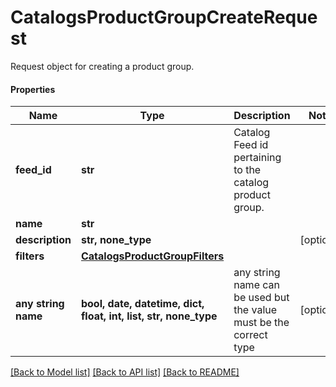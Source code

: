 # CatalogsProductGroupCreateRequest

Request object for creating a product group.

#### Properties
Name | Type | Description | Notes
------------ | ------------- | ------------- | -------------
**feed_id** | **str** | Catalog Feed id pertaining to the catalog product group. | 
**name** | **str** |  | 
**description** | **str, none_type** |  | [optional] 
**filters** | [**CatalogsProductGroupFilters**](CatalogsProductGroupFilters.md) |  | 
**any string name** | **bool, date, datetime, dict, float, int, list, str, none_type** | any string name can be used but the value must be the correct type | [optional]

[[Back to Model list]](../README.md#documentation-for-models) [[Back to API list]](../README.md#documentation-for-api-endpoints) [[Back to README]](../README.md)

